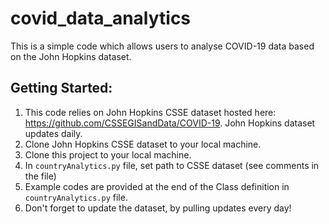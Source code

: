 # covid_data_analytics
This is a simple code which allows users to analyse COVID-19 data based on the John Hopkins dataset.

## Getting Started: ##

1. This code relies on John Hopkins CSSE dataset hosted here: https://github.com/CSSEGISandData/COVID-19. John Hopkins dataset updates daily. 
2. Clone John Hopkins CSSE dataset to your local machine.
3. Clone this project to your local machine.
4. In ```countryAnalytics.py``` file, set path to CSSE dataset (see comments in the file)
5. Example codes are provided at the end of the Class definition in ```countryAnalytics.py``` file.
6. Don't forget to update the dataset, by pulling updates every day!


